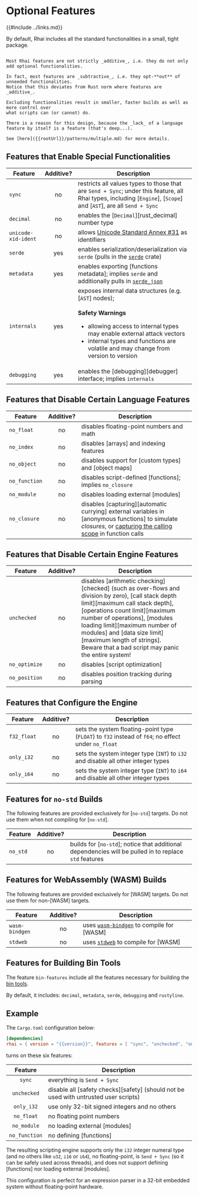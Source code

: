 Optional Features
================

{{#include ../links.md}}

By default, Rhai includes all the standard functionalities in a small, tight package.

```admonish warning "Features are not additive"

Most Rhai features are not strictly _additive_, i.e. they do not only add optional functionalities.

In fact, most features are _subtractive_, i.e. they opt-**out** of unneeded functionalities.
Notice that this deviates from Rust norm where features are _additive_.

Excluding functionalities result in smaller, faster builds as well as more control over
what scripts can (or cannot) do.

There is a reason for this design, because the _lack_ of a language feature by itself is a feature (that's deep...).

See [here]({{rootUrl}}/patterns/multiple.md) for more details.
```


Features that Enable Special Functionalities
-------------------------------------------

| Feature             | Additive? | Description                                                                                                                                                                                                                                                        |
| ------------------- | :-------: | ------------------------------------------------------------------------------------------------------------------------------------------------------------------------------------------------------------------------------------------------------------------ |
| `sync`              |    no     | restricts all values types to those that are `Send + Sync`; under this feature, all Rhai types, including [`Engine`], [`Scope`] and [`AST`], are all `Send + Sync`                                                                                                 |
| `decimal`           |    no     | enables the [`Decimal`][rust_decimal] number type                                                                                                                                                                                                                  |
| `unicode-xid-ident` |    no     | allows [Unicode Standard Annex #31](http://www.unicode.org/reports/tr31/) as identifiers                                                                                                                                                                           |
| `serde`             |    yes    | enables serialization/deserialization via `serde` (pulls in the [`serde`](https://crates.io/crates/serde) crate)                                                                                                                                                   |
| `metadata`          |    yes    | enables exporting [functions metadata]; implies `serde` and additionally pulls in [`serde_json`](https://crates.io/crates/serde_json)                                                                                                                              |
| `internals`         |    yes    | exposes internal data structures (e.g. [`AST`] nodes);<br/><br/>**Safety Warnings**<ul><li>allowing access to internal types may enable external attack vectors</li><li>internal types and functions are volatile and may change from version to version</li></ul> |
| `debugging`         |    yes    | enables the [debugging][debugger] interface; implies `internals`                                                                                                                                                                                                   |


Features that Disable Certain Language Features
----------------------------------------------

| Feature       | Additive? | Description                                                                                                                                                                                         |
| ------------- | :-------: | --------------------------------------------------------------------------------------------------------------------------------------------------------------------------------------------------- |
| `no_float`    |    no     | disables floating-point numbers and math                                                                                                                                                            |
| `no_index`    |    no     | disables [arrays] and indexing features                                                                                                                                                             |
| `no_object`   |    no     | disables support for [custom types] and [object maps]                                                                                                                                               |
| `no_function` |    no     | disables script-defined [functions]; implies `no_closure`                                                                                                                                           |
| `no_module`   |    no     | disables loading external [modules]                                                                                                                                                                 |
| `no_closure`  |    no     | disables [capturing][automatic currying] external variables in [anonymous functions] to simulate _closures_, or [capturing the calling scope]({{rootUrl}}/language/fn-capture.md) in function calls |


Features that Disable Certain Engine Features
--------------------------------------------

| Feature       | Additive? | Description                                                                                                                                                                                                                                                                                                                                                   |
| ------------- | :-------: | ------------------------------------------------------------------------------------------------------------------------------------------------------------------------------------------------------------------------------------------------------------------------------------------------------------------------------------------------------------- |
| `unchecked`   |    no     | disables [arithmetic checking][checked] (such as over-flows and division by zero), [call stack depth limit][maximum call stack depth], [operations count limit][maximum number of operations], [modules loading limit][maximum number of modules] and [data size limit][maximum length of strings].<br/>Beware that a bad script may panic the entire system! |
| `no_optimize` |    no     | disables [script optimization]                                                                                                                                                                                                                                                                                                                                |
| `no_position` |    no     | disables position tracking during parsing                                                                                                                                                                                                                                                                                                                     |


Features that Configure the Engine
---------------------------------

| Feature     | Additive? | Description                                                                                         |
| ----------- | :-------: | --------------------------------------------------------------------------------------------------- |
| `f32_float` |    no     | sets the system floating-point type (`FLOAT`) to `f32` instead of `f64`; no effect under `no_float` |
| `only_i32`  |    no     | sets the system integer type (`INT`) to `i32` and disable all other integer types                   |
| `only_i64`  |    no     | sets the system integer type (`INT`) to `i64` and disable all other integer types                   |


Features for `no-std` Builds
---------------------------

The following features are provided exclusively for [`no-std`] targets.
Do not use them when not compiling for [`no-std`].

| Feature  | Additive? | Description                                                                                            |
| -------- | :-------: | ------------------------------------------------------------------------------------------------------ |
| `no_std` |    no     | builds for [`no-std`]; notice that additional dependencies will be pulled in to replace `std` features |


Features for WebAssembly (WASM) Builds
-------------------------------------

The following features are provided exclusively for [WASM] targets.
Do not use them for non-[WASM] targets.

| Feature        | Additive? | Description                                                                        |
| -------------- | :-------: | ---------------------------------------------------------------------------------- |
| `wasm-bindgen` |    no     | uses [`wasm-bindgen`](https://crates.io/crates/wasm-bindgen) to compile for [WASM] |
| `stdweb`       |    no     | uses [`stdweb`](https://crates.io/crates/stdweb) to compile for [WASM]             |


Features for Building Bin Tools
------------------------------

The feature `bin-features` include all the features necessary for building the [bin tools](bin.md).

By default, it includes: `decimal`, `metadata`, `serde`, `debugging` and `rustyline`.


Example
-------

The `Cargo.toml` configuration below:

```toml
[dependencies]
rhai = { version = "{{version}}", features = [ "sync", "unchecked", "only_i32", "no_float", "no_module", "no_function" ] }
```

turns on these six features:

|    Feature    | Description                                                                          |
| :-----------: | ------------------------------------------------------------------------------------ |
|    `sync`     | everything is `Send + Sync`                                                          |
|  `unchecked`  | disable all [safety checks][safety] (should not be used with untrusted user scripts) |
|  `only_i32`   | use only 32-bit signed integers and no others                                        |
|  `no_float`   | no floating point numbers                                                            |
|  `no_module`  | no loading external [modules]                                                        |
| `no_function` | no defining [functions]                                                              |

The resulting scripting engine supports only the `i32` integer numeral type (and no others like
`u32`, `i16` or `i64`), no floating-point, is `Send + Sync` (so it can be safely used across
threads), and does not support defining [functions] nor loading external [modules].

This configuration is perfect for an expression parser in a 32-bit embedded system without
floating-point hardware.
